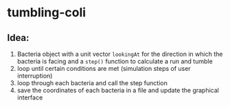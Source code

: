 # tumbling-coli

## Idea:
1. Bacteria object with a unit vector `lookingAt` for the direction in which the bacteria is facing and a `step()` function to calculate a run and tumble
2. loop until certain conditions are met (simulation steps of user interruption)
3. loop through each bacteria and call the step function
4. save the coordinates of each bacteria in a file and update the graphical interface
